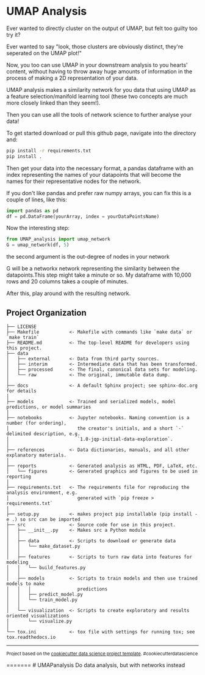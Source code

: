
UMAP Analysis
==============================

Ever wanted to directly cluster on the output of UMAP, but felt too guilty too try it?

Ever wanted to say "look, those clusters are obviously distinct, they're seperated on the UMAP plot!"

Now, you too can use UMAP in your downstream analysis to you hearts' content, without having to throw away huge amounts of information in the process of making a 2D representation of your data.

UMAP analysis makes a similarity network for you data that using UMAP as a feature selection/manifold learning tool (these two concepts are much more closely linked than they seem!).

Then you can use alll the tools of network science to further analyse your data!

To get started download or pull this github page, navigate into the directory and:
```bash
pip install -r requirements.txt
pip install .
```

Then get your data into the necessary format, a pandas dataframe with an index representing the names of your datapoints that will become the names for their representative nodes for the network.

If you don't like pandas and prefer raw numpy arrays, you can fix this is a couple of lines, like this:

```python
import pandas as pd
df = pd.DataFrame(yourArray, index = yourDataPointsName)
```

Now the interesting step:

```python
from UMAP_analysis import umap_network
G = umap_network(df, 5)
```

the second argument is the out-degree of nodes in your network

G will be a networkx network representing the similarity between the datapoints.This step might take a minute or so. My dataframe with 10,000 rows and 20 columns takes a couple of minutes.

After this, play around with the resulting network.


Project Organization
------------

    ├── LICENSE
    ├── Makefile           <- Makefile with commands like `make data` or `make train`
    ├── README.md          <- The top-level README for developers using this project.
    ├── data
    │   ├── external       <- Data from third party sources.
    │   ├── interim        <- Intermediate data that has been transformed.
    │   ├── processed      <- The final, canonical data sets for modeling.
    │   └── raw            <- The original, immutable data dump.
    │
    ├── docs               <- A default Sphinx project; see sphinx-doc.org for details
    │
    ├── models             <- Trained and serialized models, model predictions, or model summaries
    │
    ├── notebooks          <- Jupyter notebooks. Naming convention is a number (for ordering),
    │                         the creator's initials, and a short `-` delimited description, e.g.
    │                         `1.0-jqp-initial-data-exploration`.
    │
    ├── references         <- Data dictionaries, manuals, and all other explanatory materials.
    │
    ├── reports            <- Generated analysis as HTML, PDF, LaTeX, etc.
    │   └── figures        <- Generated graphics and figures to be used in reporting
    │
    ├── requirements.txt   <- The requirements file for reproducing the analysis environment, e.g.
    │                         generated with `pip freeze > requirements.txt`
    │
    ├── setup.py           <- makes project pip installable (pip install -e .) so src can be imported
    ├── src                <- Source code for use in this project.
    │   ├── __init__.py    <- Makes src a Python module
    │   │
    │   ├── data           <- Scripts to download or generate data
    │   │   └── make_dataset.py
    │   │
    │   ├── features       <- Scripts to turn raw data into features for modeling
    │   │   └── build_features.py
    │   │
    │   ├── models         <- Scripts to train models and then use trained models to make
    │   │   │                 predictions
    │   │   ├── predict_model.py
    │   │   └── train_model.py
    │   │
    │   └── visualization  <- Scripts to create exploratory and results oriented visualizations
    │       └── visualize.py
    │
    └── tox.ini            <- tox file with settings for running tox; see tox.readthedocs.io


--------

<p><small>Project based on the <a target="_blank" href="https://drivendata.github.io/cookiecutter-data-science/">cookiecutter data science project template</a>. #cookiecutterdatascience</small></p>
=======
# UMAPanalysis
Do data analysis, but with networks instead

